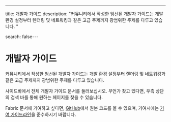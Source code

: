 ---
title: 개발자 가이드
description: "커뮤니티에서 작성한 엄선된 개발자 가이드는 개발 환경 설정부터 렌더링 및 네트워킹과 같은 고급 주제까지 광범위한 주제를 다루고 있습니다. "

search: false---

# 개발자 가이드

커뮤니티에서 작성한 엄선된 개발자 가이드는 개발 환경 설정부터 렌더링 및 네트워킹과 같은 고급 주제까지 광범위한 주제를 다루고 있습니다.

사이드바에서 전체 개발자 가이드 문서를 둘러보십시오. 무언가 찾고 있다면, 우측 상단의 검색 바를 통해 원하는 페이지를 찾을 수 있습니다.

Fabric 문서에 기여하고 싶다면, [GitHub](https://github.com/FabricMC/fabric-docs)에서 원본 코드를 볼 수 있으며, 기여시에는 [기여 가이드라인](../contributing)을 준수하시기 바랍니다.
